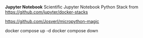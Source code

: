 
**Jupyter Notebook**
Scientific Jupyter Notebook Python Stack from https://github.com/jupyter/docker-stacks

https://github.com/Josverl/micropython-magic

docker compose up -d
docker compose down
